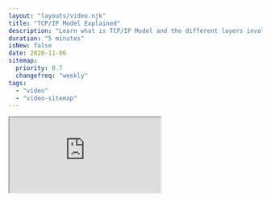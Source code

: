 ```yaml
---
layout: "layouts/video.njk"
title: "TCP/IP Model Explained"
description: "Learn what is TCP/IP Model and the different layers involved."
duration: "5 minutes"
isNew: false
date: 2020-11-06
sitemap:
  priority: 0.7
  changefreq: "weekly"
tags:
  - "video"
  - "video-sitemap"
---
```


<iframe class="w-full aspect-video mb-5" src="https://www.youtube.com/embed/F5rni9fr1yE" title="TCP/IP Model Explained" />